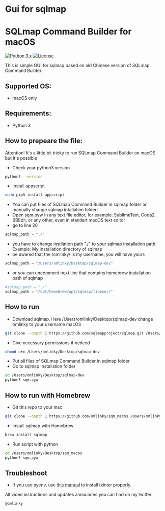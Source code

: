 # Gui for sqlmap
# SQLmap Command Builder for macOS

[![Python 3.x](https://img.shields.io/badge/python-3.x-yellow.svg)](https://www.python.org/) [![License](https://img.shields.io/badge/license-GPLv2-red.svg)](https://github.com/omlinky/sqm_macos/blob/main/LICENSE)

This is simple GUI for sqlmap based on old Chinese version of SQLmap Command Builder.

## Supported OS:

- macOS only

## Requirements:

- Python 3

## How to prepeare the file:

Attention! It's a little bit tricky to run SQLmap Command Builder on macOS but it's possible

- Check your python3 version
```sh
python3 --version
```

- Install appscript
```sh
sudo pip3 install appscript
```

- You can put files of SQLmap Command Builder in sqlmap folder or manually change sqlmap intallation folder:
- Open sqm.pyw in any text file editor, for example: SublimeText, Coda2, BBEdit, or any other, even in standart macOS text editor
- go to line 20
```python
sqlmap_path = "./"
```
- you have to change instllation path "./" to your sqlmap installation path. Example: My installation directory of sqlmap
- be awared that the /omlinky/ is my username, you will have yours
```python
sqlmap_path = "/Users/omlinky/Desktop/sqlmap-dev"
```
- or you can uncomment next line that contains homebrew installation path of sqlmap
```python
#sqlmap_path = "./"
sqlmap_path = "/opt/homebrew/opt/sqlmap/libexec/"
```

## How to run
- Download sqlmap. Here /Users/omlinky/Desktop/sqlmap-dev change omlinky to your username macOS
```sh
git clone --depth 1 https://github.com/sqlmapproject/sqlmap.git /Users/omlinky/Desktop/sqlmap-dev
```
- Give necessary permissions if nedeed
```sh
chmod u+x /Users/omlinky/Desktop/sqlmap-dev
```
- Put all files of SQLmap Command Builder in sqlmap folder
- Go to sqlmap installation folder
```sh
cd /Users/omlinky/Desktop/sqlmap-dev
python3 sqm.pyw
```

## How to run with Homebrew
- Git this repo to your mac
```sh
git clone --depth 1 https://github.com/omlinky/sqm_macos /Users/omlinky/Desktop/sqm_macos
```
- Install sqlmap with Homebrew
```sh
brew install sqlmap
```
- Run script with python
```sh
cd /Users/omlinky/Desktop/sqm_macos
python3 sqm.pyw
```

## Troubleshoot
- If you use pyenv, use [this manual](https://stackoverflow.com/a/61879759) to install tkinter properly.

All video instructions and updates announces you can find on my twitter 
```sh
@omlinky
```
